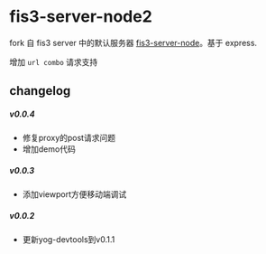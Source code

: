 # fis3-server-node2

fork 自 fis3 server 中的默认服务器 [fis3-server-node](https://github.com/fex-team/fis3-server-node)。基于 express.

增加 `url combo` 请求支持

## changelog

##### v0.0.4
* 修复proxy的post请求问题
* 增加demo代码

##### v0.0.3
* 添加viewport方便移动端调试

##### v0.0.2
* 更新yog-devtools到v0.1.1
